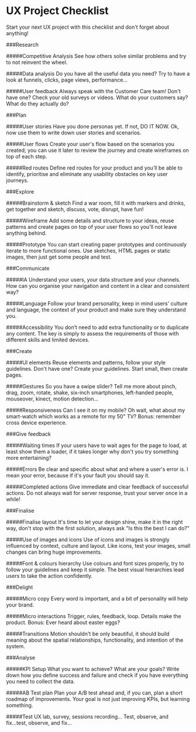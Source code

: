 UX Project Checklist
===========

Start your next UX project with this checklist and don't forget about anything!


###Research

#####Competitive Analysis
See how others solve similar problems and try to not reinvent the wheel.

#####Data analysis
Do you have all the useful data you need? Try to have a look at funnels, clicks, page views, performance... 

#####User feedback
Always speak with the Customer Care team! Don't have one? Check your old surveys or videos. What do your customers say? What do they actually do? 


###Plan

#####User stories
Have you done personas yet. If not, DO IT NOW. Ok, now use them to write down user stories and scenarios. 

#####User flows
Create your user's flow based on the scenarios you created; you can use it later to review the journey and create wireframes on top of each step. 

#####Red routes
Define red routes for your product and you’ll be able to identify, prioritise and eliminate any usability obstacles on key user journeys. 


###Explore

#####Brainstorm & sketch
Find a war room, fill it with markers and drinks, get together and sketch, discuss, vote, disrupt, have fun! 

#####Wireframe
Add some details and structure to your ideas, reuse patterns and create pages on top of your user flows so you'll not leave anything behind. 

#####Prototype
You can start creating paper prototypes and continuously iterate to more functional ones. Use sketches, HTML pages or static images, then just get some people and test. 


###Communicate

#####IA
Understand your users, your data structure and your channels. How can you organise your navigation and content in a clear and consistent way? 

#####Language
Follow your brand personality, keep in mind users' culture and language, the context of your product and make sure they understand you. 

#####Accessibility
You don’t need to add extra functionality or to duplicate any content. The key is simply to assess the requirements of those with different skills and limited devices. 


###Create

#####UI elements
Reuse elements and patterns, follow your style guidelines. Don't have one? Create your guidelines. Start small, then create pages. 

#####Gestures
So you have a swipe slider? Tell me more about pinch, drag, zoom, rotate, shake, six-inch smartphones, left-handed people, mouseover, kinect, motion detection... 

#####Responsiveness
Can I see it on my mobile? Oh wait, what about my smart-watch which works as a remote for my 50" TV? Bonus: remember cross device experience. 


###Give feedback

#####Waiting times
If your users have to wait ages for the page to load, at least show them a loader, if it takes longer why don't you try something more entertaining? 

#####Errors
Be clear and specific about what and where a user's error is. I mean your error, because if it's your fault you should say it. 

#####Completed actions
Give immediate and clear feedback of successful actions. Do not always wait for server response, trust your server once in a while! 


###Finalise

#####Finalise layout
It's time to let your design shine, make it in the right way, don't stop with the first solution, always ask "Is this the best I can do?" 

#####Use of images and icons
Use of icons and images is strongly influenced by context, culture and layout. Like icons, test your images, small changes can bring huge improvements. 

#####Font & colours hierarchy
Use colours and font sizes properly, try to follow your guidelines and keep it simple. The best visual hierarchies lead users to take the action confidently. 


###Delight

#####Micro copy
Every word is important, and a bit of personality will help your brand. 

#####Micro interactions
Trigger, rules, feedback, loop. Details make the product. Bonus: Ever heard about easter eggs? 

#####Transitions
Motion shouldn't be only beautiful, it should build meaning about the spatial relationships, functionality, and intention of the system. 


###Analyse

#####KPI Setup
What you want to achieve? What are your goals? Write down how you define success and failure and check if you have everything you need to collect the data. 

#####AB Test plan
Plan your A/B test ahead and, if you can, plan a short roadmap of improvements. Your goal is not just improving KPIs, but learning something. 

#####Test
UX lab, survey, sessions recording... Test, observe, and fix...test, observe, and fix... 

